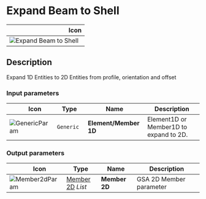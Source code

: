 # Expand Beam to Shell
<!--- This file has been auto-generated, do not change it manually! Edit the generator here: https://github.com/arup-group/GSA-Grasshopper/tree/main/DocsGeneration --->

|<img width="150"/> Icon |
| ----------- |
|![Expand Beam to Shell](./images/ExpandBeamToShell.png) |

## Description

Expand 1D Entities to 2D Entities from profile, orientation and offset

### Input parameters

|<img width="20"/> Icon |<img width="200"/> Type |<img width="200"/> Name |<img width="1000"/> Description |
| ----------- | ----------- | ----------- | ----------- |
|![GenericParam](./images/GenericParam.png) |`Generic` |**Element/Member 1D** |Element1D or Member1D to expand to 2D. |

### Output parameters

|<img width="20"/> Icon |<img width="200"/> Type |<img width="200"/> Name |<img width="1000"/> Description |
| ----------- | ----------- | ----------- | ----------- |
|![Member2dParam](./images/Member2dParam.png) |[Member 2D](gsagh-member-2d-parameter.md) _List_ |**Member 2D** |GSA 2D Member parameter |


